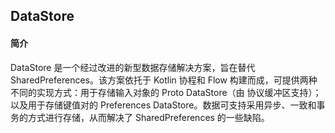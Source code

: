 ## DataStore

#### 简介

DataStore 是一个经过改进的新型数据存储解决方案，旨在替代 SharedPreferences。该方案依托于 Kotlin 协程和 Flow 构建而成，可提供两种不同的实现方式：用于存储输入对象的 Proto DataStore（由 协议缓冲区支持）；以及用于存储键值对的 Preferences DataStore。数据可支持采用异步、一致和事务的方式进行存储，从而解决了 SharedPreferences 的一些缺陷。